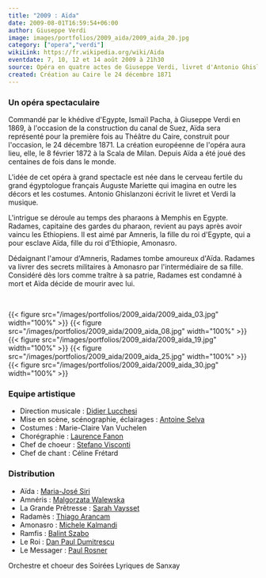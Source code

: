 ```yaml
---
title: "2009 : Aïda"
date: 2009-08-01T16:59:54+06:00
author: Giuseppe Verdi
image: images/portfolios/2009_aida/2009_aida_20.jpg
category: ["opera","verdi"]
wikiLink: https://fr.wikipedia.org/wiki/Aida
eventdate: 7, 10, 12 et 14 août 2009 à 21h30
source: Opéra en quatre actes de Giuseppe Verdi, livret d'Antonio Ghislanzoni
created: Création au Caire le 24 décembre 1871
---
```


### Un opéra spectaculaire

Commandé par le khédive d'Egypte, Ismaïl Pacha, à Giuseppe Verdi en 1869, à l'occasion de la construction du canal de Suez, Aïda sera représenté pour la première fois au Théâtre du Caire, construit pour l'occasion, le 24 décembre 1871. La création européenne de l'opéra aura lieu, elle, le 8 février 1872 à la Scala de Milan. Depuis Aïda a été joué des centaines de fois dans le monde.

L'idée de cet opéra à grand spectacle est née dans le cerveau fertile du grand égyptologue français Auguste Mariette qui imagina en outre les décors et les costumes. Antonio Ghislanzoni écrivit le livret et Verdi la musique.

L'intrigue se déroule au temps des pharaons à Memphis en Egypte. Radames, capitaine des gardes du pharaon, revient au pays après avoir vaincu les Ethiopiens. Il est aimé par Amneris, la fille du roi d'Egypte, qui a pour esclave Aïda, fille du roi d'Ethiopie, Amonasro.

Dédaignant l'amour d'Amneris, Radames tombe amoureux d'Aïda. Radames va livrer des secrets militaires à Amonasro par l'intermédiaire de sa fille. Considéré dès lors comme traître à sa patrie, Radames est condamné à mort et Aïda décide de mourir avec lui.


&nbsp;

{{< figure src="/images/portfolios/2009_aida/2009_aida_03.jpg" width="100%" >}}
{{< figure src="/images/portfolios/2009_aida/2009_aida_08.jpg" width="100%" >}}
{{< figure src="/images/portfolios/2009_aida/2009_aida_19.jpg" width="100%" >}}
{{< figure src="/images/portfolios/2009_aida/2009_aida_25.jpg" width="100%" >}}
{{< figure src="/images/portfolios/2009_aida/2009_aida_30.jpg" width="100%" >}}


### Equipe artistique

- Direction musicale : [Didier Lucchesi](/artists/didier_lucchesi/)
- Mise en scène, scénographie, éclairages : [Antoine Selva](/artists/antoine_selva/)
- Costumes : Marie-Claire Van Vuchelen
- Chorégraphie : [Laurence Fanon](/artists/laurence_fanon/)
- Chef de choeur : [Stefano Visconti](/artists/stefano_visconti/)
- Chef de chant : Céline Frétard

### Distribution

- Aïda : [Maria-José Siri](/artists/maria-jose_siri/)
- Amnéris : [Malgorzata Walewska](/artists/malgorzata_walewska/)
- La Grande Prêtresse : [Sarah Vaysset](/artists/sarah_vaysset/)
- Radamès : [Thiago Arancam](/artists/thiago_arancam/)
- Amonasro : [Michele Kalmandi](/artists/michele_kalmandi/)
- Ramfis : [Balint Szabo](/artists/balint_szabo/)
- Le Roi : [Dan Paul Dumitrescu](/artists/dan_paul_dumitrescu/)
- Le Messager : [Paul Rosner](/artists/paul_rosner/)

Orchestre et choeur des Soirées Lyriques de Sanxay

